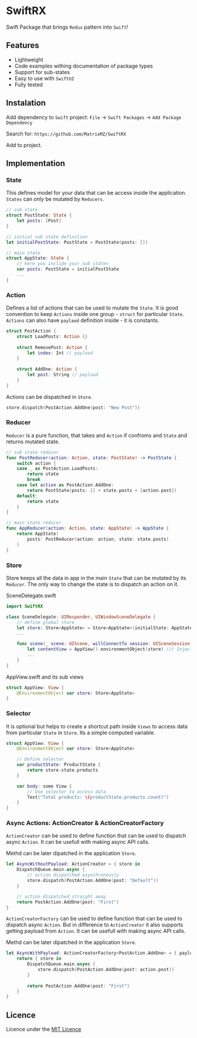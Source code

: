 # SwiftRX
Swift Package that brings `Redux` pattern into `Swift`!

## Features
- Lightweight
- Code examples withing documentation of package types
- Support for sub-states
- Easy to use with `SwiftUI`
- Fully tested

## Instalation
Add dependency to `Swift` project:
`File` -> `Swift Packages` -> `Add Package Dependency`

Search for:
`https://github.com/MatrixMZ/SwiftRX`

Add to project.

## Implementation

### State
This defines model for your data that can be access inside the application.
`States` can only be mutated by `Reducers`.

```swift
// sub state
struct PostState: State {
    let posts: [Post]
}

// initial sub state definition
let initialPostState: PostState = PostState(posts: [])

// main state
struct AppState: State {
    // here you inclide your sub states
    var posts: PostState = initialPostState
    ...
}
```

### Action
Defines a list of actions that can be used to mutate the `State`.
It is good convention to keep `Actions` inside one group - `struct` for particular `State`.
`Actions` can also have `paylaod` definition inside - it is constants.

```swift
struct PostAction {
    struct LoadPosts: Action {}
    
    struct RemovePost: Action {
        let index: Int // payload
    }
    
    struct AddOne: Action {
        let post: String // payload
    }
}
```

Actions can be dispatched in `Store`.
```swift
store.dispatch(PostAction.AddOne(post: "New Post"))
```

### Reducer
`Reducer` is a pure function, that takes and `Action` if confroms and `State` and returns mutated state.

```swift
// sub state reducer
func PostReducer(action: Action, state: PostState) -> PostState {
    switch action {
    case _ as PostAction.LoadPosts:
        return state
        break
    case let action as PostAction.AddOne:
        return PostState(posts: [] + state.posts + [action.post])
    default:
        return state
    }
}

// main state reducer
func AppReducer(action: Action, state: AppState) -> AppState {
    return AppState(
        posts: PostReducer(action: action, state: state.posts)
    )
}
```

### Store
Store keeps all the data in app in the main `State` that can be mutated by its `Reducer`.
The only way to change the state is to dispatch an action on it.
    
SceneDelegate.swift
```swift
import SwiftRX

class SceneDelegate: UIResponder, UIWindowSceneDelegate {
    // define global store
    let store: Store<AppState> = Store<AppState>(initialState: AppState(), reducer: AppReducer)
    ...

    func scene(_ scene: UIScene, willConnectTo session: UISceneSession, options connectionOptions: UIScene.ConnectionOptions) {
        let contentView = AppView().environmentObject(store) /// Inject `Store` to `AppView` as `EnvironmentObject`
        ...
    }
}
```

AppView.swift and its sub views
```swift
struct AppView: View {
    @EnvironmentObject var store: Store<AppState>
}
```

### Selector
It is optional but helps to create a shortcut path inside `Views` to access data from particular `State` in `Store`.
Its a simple computed variable.
```swift
struct AppView: View {
    @EnvironmentObject var store: Store<AppState>

    // Define selector
    var productState: ProductState {
        return store.state.products
    }

    var body: some View {
        // Use selector to access data
        Text("Total products: \(productState.products.count)")
    }
}

```

### Async Actions: ActionCreator & ActionCreatorFactory

`ActionCreator` can be used to define function that can be used to dispatch async `Action`.
It can be usefull with making async API calls.

Methd can be later dipatched in the application `Store`.

```swift
let AsyncWithoutPayload: ActionCreator = { store in
    DispatchQueue.main.async {
        // action dispatched asynchronously
        store.dispatch(PostAction.AddOne(post: "Default"))
    }

    // action dispatched straight away
    return PostAction.AddOne(post: "First")
}
```

`ActionCreatorFactory` can be used to define function that can be used to dispatch async `Action`.
But in difference to `ActionCreator` it also supports getting payload from `Action`.
It can be usefull with making async API calls.

Methd can be later dipatched in the application `Store`.

```swift
let AsyncWithPayload: ActionCreatorFactory<PostAction.AddOne> = { payload in
    return { store in
        DispatchQueue.main.async {
            store.dispatch(PostAction.AddOne(post: action.post))
        }
         
        return PostAction.AddOne(post: "First")
    }
}
```

## Licence
Licence under the [MIT Licence](LICENSE)
